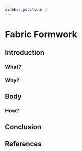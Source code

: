 ```yaml
---
sidebar_position: 2
---
```


# Fabric Formwork

## Introduction

### What?

### Why?

## Body

### How?

## Conclusion

## References
